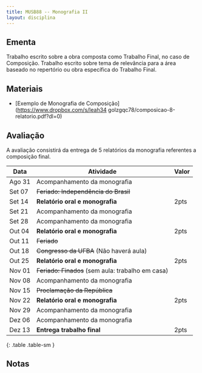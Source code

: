```yaml
---
title: MUSB88 -- Monografia II
layout: disciplina
---
```


## Ementa

Trabalho escrito sobre a obra composta como Trabalho Final, no caso de
Composição. Trabalho escrito sobre tema de relevância para a área
baseado no repertório ou obra específica do Trabalho Final.

## Materiais

- [Exemplo de Monografia de Composição](https://www.dropbox.com/s/leah34
  golzgqc78/composicao-8-relatorio.pdf?dl=0)

## Avaliação

A avaliação consistirá da entrega de 5 relatórios da monografia
referentes a composição final.

| Data | Atividade | Valor
| -- | -- | -- |
Ago 31 | Acompanhamento da monografia
Set 07 | <del>Feriado: Independência do Brasil</del>
Set 14 | **Relatório oral e monografia** | 2pts
Set 21 | Acompanhamento da monografia
Set 28 | Acompanhamento da monografia
Out 04 | **Relatório oral e monografia** | 2pts
Out 11 | <del>Feriado</del>
Out 18 | <del>Congresso da UFBA</del> (Não haverá aula)
Out 25 | **Relatório oral e monografia** | 2pts
Nov 01 | <del>Feriado: Finados</del> (sem aula: trabalho em casa) | |
Nov 08 | Acompanhamento da monografia
Nov 15 | <del>Proclamação da República</del>
Nov 22 | **Relatório oral e monografia** | 2pts
Nov 29 | Acompanhamento da monografia
Dez 06 | Acompanhamento da monografia
Dez 13 | **Entrega trabalho final** | 2pts
{: .table .table-sm }


## Notas


